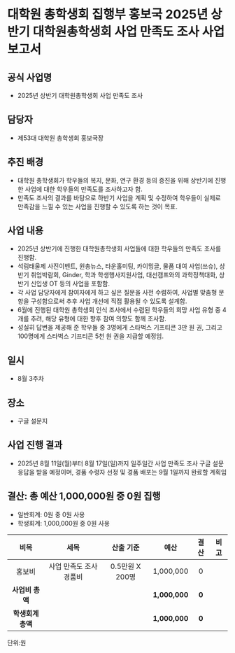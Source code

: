 대학원 총학생회 집행부 홍보국 2025년 상반기 대학원총학생회 사업 만족도 조사 사업보고서
===

## 공식 사업명
- 2025년 상반기 대학원총학생회 사업 만족도 조사

## 담당자
- 제53대 대학원 총학생회 홍보국장
## 추진 배경
- 대학원 총학생회가 학우들의 복지, 문화, 연구 환경 등의 증진을 위해 상반기에 진행한 사업에 대한 학우들의 만족도를 조사하고자 함.
- 만족도 조사의 결과를 바탕으로 하반기 사업을 계획 및 수정하여 학우들이 실제로 만족감을 느낄 수 있는 사업을 진행할 수 있도록 하는 것이 목표.
## 사업 내용
- 2025년 상반기에 진행한 대학원총학생회 사업들에 대한 학우들의 만족도 조사를 진행함.
- 석림태울제 사진이벤트, 원총뉴스, 타운홀미팅, 카이밍글, 물품 대여 사업(쓰슈), 상반기 취업박람회, Ginder, 학과 학생행사지원사업, 대선캠프와의 과학정책대화, 상반기 신입생 OT 등의 사업을 포함함.
- 각 사업 담당자에게 참여자에게 하고 싶은 질문을 사전 수렴하여, 사업별 맞춤형 문항을 구성함으로써 추후 사업 개선에 직접 활용될 수 있도록 설계함.
- 6월에 진행된 대학원 총학생회 인식 조사에서 수렴된 학우들의 희망 사업 유형 중 4개를 추려, 해당 유형에 대한 향후 참여 의향도 함께 조사함.
- 성실히 답변을 제공해 준 학우들 중 3명에게 스타벅스 기프티콘 3만 원 권, 그리고 100명에게 스타벅스 기프티콘 5천 원 권을 지급할 예정임.
## 일시
- 8월 3주차
## 장소
- 구글 설문지
## 사업 진행 결과
- 2025년 8월 11일(월)부터 8월 17일(일)까지 일주일간 사업 만족도 조사 구글 설문 응답을 받을 예정이며, 경품 수령자 선정 및 경품 배포는 9월 1일까지 완료할 계획임

## 결산: 총 예산 1,000,000원 중 0원 집행
- 일반회계: 0원 중 0원 사용
- 학생회계: 1,000,000원 중 0원 사용

| **비목**   | **세목**               | **산출 기준**        | **예산**      | **결산** | **비고** |
|:--------:|:--------------------:|:-----------------:|:----------:|:------:|:------:|
| 홍보비 | 사업 만족도 조사 경품비 | 0.5만원 X 200명 | 1,000,000 | 0    |      |
| **사업비 총액** |                    |                 | **1,000,000** | **0** |      |
| **학생회계 총액** |                  |                 | **1,000,000** | **0** |      |

단위:원

